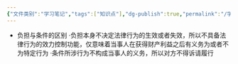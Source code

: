 ```yaml
---
{"文件类别":"学习笔记","tags":["知识点"],"dg-publish":true,"permalink":"/学习笔记/知识点/附负担法律行为/","dgPassFrontmatter":true,"noteIcon":""}
---
```


- 负担与条件的区别
·负担本身不决定法律行为的生效或者失效，所以不具备法律行为的效力控制功能，仅意味着当事人在获得财产利益之后有义务为或者不为特定行为
·条件所涉行为不构成当事人的义务，所以对方不得诉请履行
